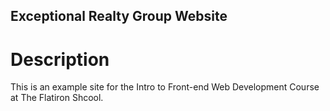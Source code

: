 Exceptional Realty Group Website
---
# Description

This is an example site for the Intro to Front-end Web Development Course at The Flatiron Shcool.

